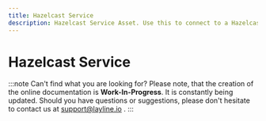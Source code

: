 ```yaml
---
title: Hazelcast Service
description: Hazelcast Service Asset. Use this to connect to a Hazelcast data source.
---
```


# Hazelcast Service

:::note Can't find what you are looking for?
Please note, that the creation of the online documentation is **Work-In-Progress**. It is constantly being updated.
Should you have questions or suggestions, please don't hesitate to contact us at support@layline.io .
:::


